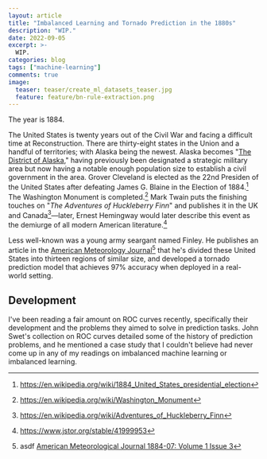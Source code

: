 ```yaml
---
layout: article
title: "Imbalanced Learning and Tornado Prediction in the 1880s"
description: "WIP."
date: 2022-09-05
excerpt: >-
  WIP.
categories: blog
tags: ["machine-learning"]
comments: true
image:
  teaser: teaser/create_ml_datasets_teaser.jpg
  feature: feature/bn-rule-extraction.png
---
```


The year is 1884.

The United States is twenty years out of the Civil War and facing a difficult time at Reconstruction. There are thirty-eight states in the Union and a handful of territories; with Alaska being the newest. Alaska becomes "[The District of Alaska](https://en.wikipedia.org/wiki/District_of_Alaska)," having previously been designated a strategic military area but now having a notable enough population size to establish a civil government in the area. Grover Cleveland is elected as the 22nd Presiden of the United States after defeating James G. Blaine in the Election of 1884.[^2] The Washington Monument is completed.[^3] Mark Twain puts the finishing touches on "*The Adventures of Huckleberry Finn*" and publishes it in the UK and Canada[^4]—later, Ernest Hemingway would later describe this event as the demiurge of all modern American literature.[^5]

Less well-known was a young army seargant named Finley. He publishes an article in the [American Meteorology Journal](https://archive.org/details/pub_american-meteorological-journal)[^1] that he's divided these United States into thirteen regions of similar size, and developed a tornado prediction model that achieves 97% accuracy when deployed in a real-world setting.

## Development

I've been reading a fair amount on ROC curves recently, specifically their development and the problems they aimed to solve in prediction tasks. John Swet's collection on ROC curves detailed some of the history of prediction problems, and he mentioned a case study that I couldn't believe had never come up in any of my readings on imbalanced machine learning or imbalanced learning.

[^1]: asdf [American Meteorological Journal 1884-07: Volume 1 Issue 3](https://archive.org/details/sim_american-meteorological-journal_1884-07_1_3/page/84/mode/2up)

[^2]: https://en.wikipedia.org/wiki/1884_United_States_presidential_election

[^3]: https://en.wikipedia.org/wiki/Washington_Monument

[^4]: https://en.wikipedia.org/wiki/Adventures_of_Huckleberry_Finn

[^5]: https://www.jstor.org/stable/41999953
